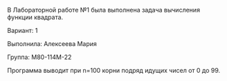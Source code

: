  В Лабораторной работе №1 была выполнена задача вычисления функции квадрата.   
 
 Вариант: 1
 
 Выполнила: Алексеева Мария 
 
 Группа: М80-114М-22
 
 Программа выводит при n=100 корни подряд идущих чисел от 0 до 99.
